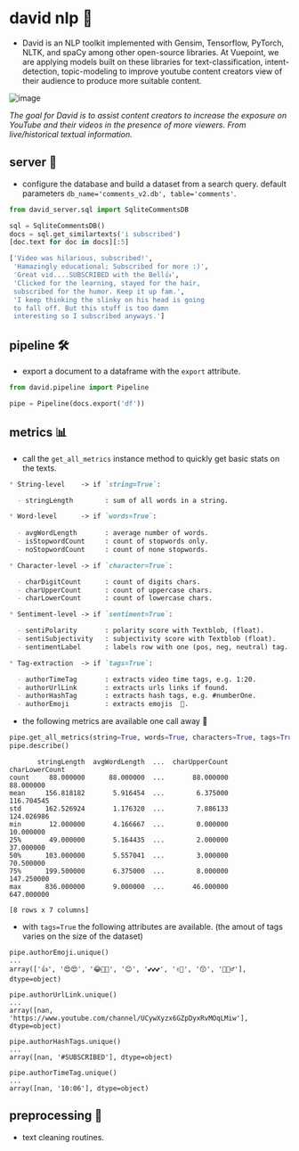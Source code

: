 # david nlp 💬

* David is an NLP toolkit implemented with Gensim, Tensorflow, PyTorch, NLTK, and spaCy among other open-source libraries. At Vuepoint, we are applying models built on these libraries for text-classification, intent-detection, topic-modeling to improve youtube content creators view of their audience to produce more suitable content.

![image](https://fromdirectorstevenspielberg.com/wp-content/uploads/2017/07/15.jpg?raw=true)

*The goal for David is to assist content creators to increase the exposure on YouTube and their videos in the presence of more viewers. From live/historical textual information.*

## server 📡

* configure the database and build a dataset from a search query. default parameters `db_name='comments_v2.db', table='comments'`.

```python
from david_server.sql import SqliteCommentsDB

sql = SqliteCommentsDB()
docs = sql.get_similartexts('i subscribed')
[doc.text for doc in docs][:5]
```

```bash
['Video was hilarious, subscribed!',
 'Hamazingly educational; Subscribed for more :)',
 'Great vid....SUBSCRIBED with the Bell👍',
 'Clicked for the learning, stayed for the hair,
 subscribed for the humor. Keep it up fam.',
 'I keep thinking the slinky on his head is going
 to fall off. But this stuff is too damn
 interesting so I subscribed anyways.']
 ```

## pipeline 🛠

* export a document to a dataframe with the `export` attribute.

```python
from david.pipeline import Pipeline

pipe = Pipeline(docs.export('df'))
```

## metrics 📊

* call the `get_all_metrics` instance method to quickly get basic stats on the texts.

```markdown
* String-level    -> if `string=True`:

  - stringLength        : sum of all words in a string.

* Word-level      -> if `words=True`:
  
  - avgWordLength       : average number of words.
  - isStopwordCount     : count of stopwords only.
  - noStopwordCount     : count of none stopwords.

* Character-level -> if `character=True`:

  - charDigitCount      : count of digits chars.
  - charUpperCount      : count of uppercase chars.
  - charLowerCount      : count of lowercase chars.

* Sentiment-level -> if `sentiment=True`:

  - sentiPolarity       : polarity score with Textblob, (float).
  - sentiSubjectivity   : subjectivity score with Textblob (float).
  - sentimentLabel      : labels row with one (pos, neg, neutral) tag.

* Tag-extraction  -> if `tags=True`:

  - authorTimeTag       : extracts video time tags, e.g. 1:20.
  - authorUrlLink       : extracts urls links if found.
  - authorHashTag       : extracts hash tags, e.g. #numberOne.
  - authorEmoji         : extracts emojis  👾.
```

* the following metrics are available one call away 🤖

```python
pipe.get_all_metrics(string=True, words=True, characters=True, tags=True)
pipe.describe()
```

```ipython
       stringLength  avgWordLength  ...  charUpperCount  charLowerCount
count     88.000000      88.000000  ...       88.000000       88.000000
mean     156.818182       5.916454  ...        6.375000      116.704545
std      162.526924       1.176320  ...        7.886133      124.026986
min       12.000000       4.166667  ...        0.000000       10.000000
25%       49.000000       5.164435  ...        2.000000       37.000000
50%      103.000000       5.557041  ...        3.000000       70.500000
75%      199.500000       6.375000  ...        8.000000      147.250000
max      836.000000       9.000000  ...       46.000000      647.000000

[8 rows x 7 columns]
```

* with `tags=True` the following attributes are available. (the amout of tags varies on the size of the dataset)

```ipython
pipe.authorEmoji.unique()
...
array(['👍', '😍😍', '😂💙👄', '😊', '💕💕💕', '✌🏾', '😙', '🤔🤷♂'],
dtype=object)

pipe.authorUrlLink.unique()
...
array([nan, 'https://www.youtube.com/channel/UCywXyzx6GZpDyxRvMOqLMiw'],
dtype=object)

pipe.authorHashTags.unique()
...
array([nan, '#SUBSCRIBED'], dtype=object)

pipe.authorTimeTag.unique()
...
array([nan, '10:06'], dtype=object)
```

## preprocessing 🔬

* text cleaning routines.

